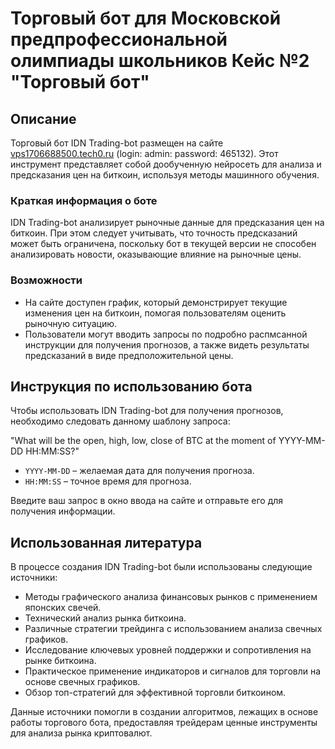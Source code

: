 # Торговый бот для Московской предпрофессиональной олимпиады школьников Кейс №2 "Торговый бот"

## Описание
Торговый бот IDN Trading-bot размещен на сайте [vps1706688500.tech0.ru](https://vps1706688500.tech0.ru/) (login: admin: password: 465132). Этот инструмент представляет собой дообученную нейросеть для анализа и предсказания цен на биткоин, используя методы машинного обучения.

### Краткая информация о боте
IDN Trading-bot анализирует рыночные данные для предсказания цен на биткоин. При этом следует учитывать, что точность предсказаний может быть ограничена, поскольку бот в текущей версии не способен анализировать новости, оказывающие влияние на рыночные цены.

### Возможности
- На сайте доступен график, который демонстрирует текущие изменения цен на биткоин, помогая пользователям оценить рыночную ситуацию.
- Пользователи могут вводить запросы по подробно распмсанной инструкции для получения прогнозов, а также видеть результаты предсказаний в виде предположительной цены.

## Инструкция по использованию бота
Чтобы использовать IDN Trading-bot для получения прогнозов, необходимо следовать данному шаблону запроса:

"What will be the open, high, low, close of BTC at the moment of YYYY-MM-DD HH:MM:SS?"

- `YYYY-MM-DD` – желаемая дата для получения прогноза.
- `HH:MM:SS` – точное время для прогноза.

Введите ваш запрос в окно ввода на сайте и отправьте его для получения информации.

## Использованная литература
В процессе создания IDN Trading-bot были использованы следующие источники:
- Методы графического анализа финансовых рынков с применением японских свечей.
- Технический анализ рынка биткоина.
- Различные стратегии трейдинга с использованием анализа свечных графиков.
- Исследование ключевых уровней поддержки и сопротивления на рынке биткоина.
- Практическое применение индикаторов и сигналов для торговли на основе свечных графиков.
- Обзор топ-стратегий для эффективной торговли биткоином.

Данные источники помогли в создании алгоритмов, лежащих в основе работы торгового бота, предоставляя трейдерам ценные инструменты для анализа рынка криптовалют.
